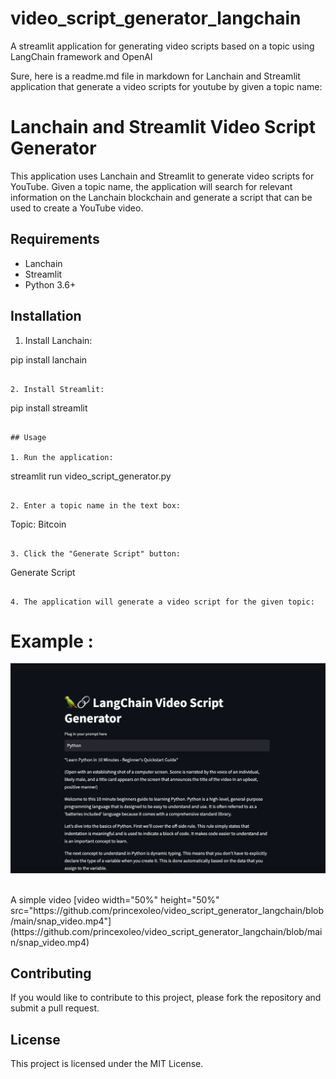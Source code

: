 # video_script_generator_langchain
A streamlit application for generating video scripts based on a topic using LangChain framework and OpenAI

Sure, here is a readme.md file in markdown for Lanchain and Streamlit application that generate a video scripts for youtube by given a topic name:


# Lanchain and Streamlit Video Script Generator

This application uses Lanchain and Streamlit to generate video scripts for YouTube. Given a topic name, the application will search for relevant information on the Lanchain blockchain and generate a script that can be used to create a YouTube video.

## Requirements

* Lanchain
* Streamlit
* Python 3.6+

## Installation

1. Install Lanchain:

pip install lanchain
```

2. Install Streamlit:
```
pip install streamlit
```

## Usage

1. Run the application:
```
streamlit run video_script_generator.py
```

2. Enter a topic name in the text box:
```
Topic: Bitcoin
```

3. Click the "Generate Script" button:
```
Generate Script
```

4. The application will generate a video script for the given topic:
```

# Example :
![alt text](https://github.com/princexoleo/video_script_generator_langchain/blob/main/snapshot_1.png)

<br>
A simple video 
[video width="50%" height="50%" 
src="https://github.com/princexoleo/video_script_generator_langchain/blob/main/snap_video.mp4"](https://github.com/princexoleo/video_script_generator_langchain/blob/main/snap_video.mp4)






## Contributing

If you would like to contribute to this project, please fork the repository and submit a pull request.

## License

This project is licensed under the MIT License.

